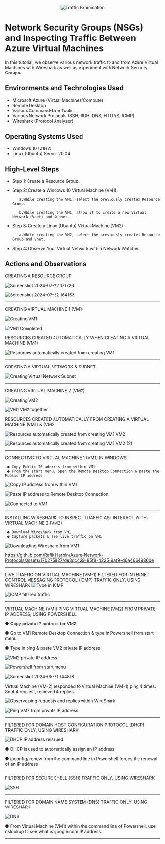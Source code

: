 <p align="center">
<img src="https://i.imgur.com/Ua7udoS.png" alt="Traffic Examination"/>
</p>

<h1>Network Security Groups (NSGs) and Inspecting Traffic Between Azure Virtual Machines</h1>
In this tutorial, we observe various network traffic to and from Azure Virtual Machines with Wireshark as well as experiment with Network Security Groups. <br />




<h2>Environments and Technologies Used</h2>

- Microsoft Azure (Virtual Machines/Compute)
- Remote Desktop
- Various Command-Line Tools
- Various Network Protocols (SSH, RDH, DNS, HTTP/S, ICMP)
- Wireshark (Protocol Analyzer)

<h2>Operating Systems Used </h2>

- Windows 10 (21H2)
- Linux (Ubuntu) Server 20.04

<h2>High-Level Steps</h2>

- Step 1: Create a Resource Group.

- Step 2: Create a Windows 10 Virtual Machine (VM1).

         a.While creating the VM1, select the previously created Resource Group.

         b.While creating the VM1, allow it to create a new Virtual Network (Vnet) and Subnet.

- Step 3: Create a Linux (Ubuntu) Virtual Machine (VM2).

         a.While creating the VM2, select the previously created Resource Group and Vnet.

- Step 4:  Observe Your Virtual Network within Network Watcher.  

<h2>Actions and Observations</h2>

CREATING A RESOURCE GROUP

![Screenshot 2024-07-22 171726](https://github.com/user-attachments/assets/d2624d36-98e3-4b3f-9955-28b0e0d8a83a)




![Screenshot 2024-07-22 164153](https://github.com/user-attachments/assets/e0381722-1b42-4749-93b2-22c4512d22ea)


_____________________________________________________________________________________________________________________________________________________________________________________________________________________________

CREATING VIRTUAL MACHINE 1 (VM1)


![Creating VM1](https://github.com/RafikiHarbin/Azure-Network-Protocols/assets/170275827/07fee03b-717f-478b-bc30-a626542a981a)


![VM1 Completed](https://github.com/RafikiHarbin/Azure-Network-Protocols/assets/170275827/49e88671-28d6-4d2e-a133-65ecdabf4455)

RESOURCES CREATED AUTOMATICALLY WHEN CREATING A VIRTUAL MACHINE (VM1)


![Resources automatically created from creating VM1](https://github.com/RafikiHarbin/Azure-Network-Protocols/assets/170275827/ec4fd057-7108-4561-8fda-7d34387bcb8a)

_____________________________________________________________________________________________________________________________________________________________________________________________________________________________

CREATING A VIRTUAL NETWORK & SUBNET


![Creating Virtual Network   Subnet](https://github.com/RafikiHarbin/Azure-Network-Protocols/assets/170275827/c49a7b77-b5a1-48e1-9510-fc787af7d9bd)
___________________________________________________________________________________________________________________________

CREATING VIRTUAL MACHINE 2 (VM2)


![Creating VM2](https://github.com/RafikiHarbin/Azure-Network-Protocols/assets/170275827/ccea5b01-608f-43c6-b536-3d4082251f4a)


![VM1   VM2 together](https://github.com/RafikiHarbin/Azure-Network-Protocols/assets/170275827/b661b11e-0f64-4f41-b0a6-d62168205df0)

RESOURCES CREATED AUTOMATICALLY FROM CREATING A VIRTUAL MACHINE (VM1) & (VM2)


![Resources automatically created from creating VM1   VM2](https://github.com/RafikiHarbin/Azure-Network-Protocols/assets/170275827/4d6704cd-34aa-4cdd-9c44-0daec4d4d642)



![Resources automatically created from creating VM1   VM2 (2)](https://github.com/RafikiHarbin/Azure-Network-Protocols/assets/170275827/1905afb4-2d28-4120-86a4-37ffcbfbb40b)


___________________________________________________________________________________________________________________________
CONNECTING TO VIRTUAL MACHINE 1 (VM1) IN WINDOWS 

     ● Copy Public IP address from within VM1
     ● From the start menu, open the Remote Desktop Connection & paste the Public IP address
    
![Copy IP address from within VM1](https://github.com/RafikiHarbin/Azure-Network-Protocols/assets/170275827/2efed8c4-15c8-4287-b516-320d9cdb72d9)
        


![Paste IP address to Remote Desktop Connection](https://github.com/RafikiHarbin/Azure-Network-Protocols/assets/170275827/975b98f8-b475-457b-983a-c541fb0625db)


![Connected to VM1](https://github.com/RafikiHarbin/Azure-Network-Protocols/assets/170275827/d236c7f8-a66c-4112-8c87-c57c104a1d8c)
___________________________________________________________________________________________________________________________

INSTALLING WIRESHARK TO INSPECT TRAFFIC AS I INTERACT WITH VIRTUAL MACHINE 2 (VM2)


     ● Download Wireshark from VM1 
     ● Capture packets & see live traffic on VM1




![Downloading Wireshare from VM1](https://github.com/RafikiHarbin/Azure-Network-Protocols/assets/170275827/e7b87ea3-e6ac-4336-bd3d-e374479a6d76)


https://github.com/RafikiHarbin/Azure-Network-Protocols/assets/170275827/de3cc429-85f8-4225-9af9-d6a4664986de






___________________________________________________________________________________________________________________________

LIVE TRAFFIC ON VIRTUAL MACHINE (VM-1) FILTERED FOR INTERNET CONTROL MESSAGING PROTOCOL (ICMP) TRAFFIC ONLY, USING WIRESHARK
![Type in ICMP](https://github.com/RafikiHarbin/Azure-Network-Protocols/assets/170275827/db5b6208-bcd9-4035-8311-253ed1cce4f5)





![ICMP filtered traffic](https://github.com/RafikiHarbin/Azure-Network-Protocols/assets/170275827/5ebe1694-35fa-42f7-a93d-d2ab7ec3564e)





______________________________________________________________________________________________________________________

VIRTUAL MACHINE (VM1) PING VIRTUAL MACHINE (VM2) FROM PRIVATE IP ADDRESS, USING POWERSHELL
           
  ● Copy private IP address for VM2
          
  ● Go to VM1 Remote Desktop Connection & type in Powershell from start menu
          
  ● Type in ping & paste VM2 private IP address


![VM2 private IP address](https://github.com/RafikiHarbin/Azure-Network-Protocols/assets/170275827/423e45bb-2ef9-47a0-ae0f-eff8ca6a5179)



![Powershell from start menu](https://github.com/RafikiHarbin/Azure-Network-Protocols/assets/170275827/b89837d4-ea01-4e76-984c-b852c592526d)



![Screenshot 2024-05-21 144818](https://github.com/RafikiHarbin/Azure-Network-Protocols/assets/170275827/53a2ebaa-b9b4-4f9e-8331-954890e60bae)



Virtual Machine (VM-2) responded to Virtual Machine (VM-1) ping 4 times. Sent 4 request, recieved 4 replies.


![Observe ping requests and replies within WireShark](https://github.com/RafikiHarbin/Azure-Network-Protocols/assets/170275827/d8945c6f-f2cc-45fc-91df-5ae002b9e88a)



![Ping VM2 from private IP address](https://github.com/RafikiHarbin/Azure-Network-Protocols/assets/170275827/d3b538e1-029e-4004-ac14-2eb34bebd6cd)


______________________________________________________________________________________________________________________


FILTERED FOR DOMAIN HOST CONFIGURATION PROTOCOL (DHCP) TRAFFIC ONLY, USING WIRESHARK

![DHCP IP address reissued](https://github.com/RafikiHarbin/Azure-Network-Protocols/assets/170275827/383349ef-9c09-48c7-acfa-a90e34f97297)

 ● DHCP is used to automatically assign an IP address
          
 ● ipconfig/ renew from the command line in Powershell forces the renewal of an IP address




_____________________________________________________________________________________________________________________________________________________________________________________________________________________________
FILTERED FOR SECURE SHELL (SSH) TRAFFIC ONLY, USING WIRESHARK



![SSH](https://github.com/RafikiHarbin/Azure-Network-Protocols/assets/170275827/379b5d26-5d2f-4331-9402-742a4342b92a)


_____________________________________________________________________________________________________________________________________________________________________________________________________________________________
FILTERED FOR DOMAIN NAME SYSTEM (DNS) TRAFFIC ONLY, USING WIRESHARK





![DNS](https://github.com/RafikiHarbin/Azure-Network-Protocols/assets/170275827/c68b640e-dd6e-42ff-9e9a-17dbe644ff01)

 ● From Virtual Machine (VM1) within the command line of Powershell, use nslookup to see what is google.com IP address

_____________________________________________________________________________________________________________________________________________________________________________________________________________________________


